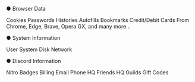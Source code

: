 ●   Browser Data

Cookies
Passwords
Histories
Autofills
Bookmarks
Credit/Debit Cards
From Chrome, Edge, Brave, Opera GX, and many more...


●  System Information

User
System
Disk
Network


●  Discord Information

Nitro
Badges
Billing
Email
Phone
HQ Friends
HQ Guilds
Gift Codes
